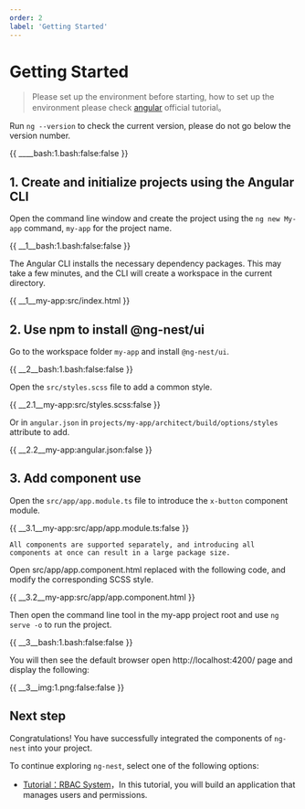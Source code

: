 ```yaml
---
order: 2
label: 'Getting Started'
---
```


# Getting Started

> Please set up the environment before starting, how to set up the environment please check [angular](https://angular.io/guide/setup-local) official tutorial。

Run `ng --version` to check the current version, please do not go below the version number.

{{ ____bash:1.bash:false:false }}

## 1. Create and initialize projects using the Angular CLI

Open the command line window and create the project using the `ng new My-app` command, `my-app` for the project name.

{{ __1\__bash:1.bash:false:false }}

The Angular CLI installs the necessary dependency packages. This may take a few minutes, and the CLI will create a workspace in the current directory.

{{ __1\__my-app:src/index.html }}

## 2. Use npm to install @ng-nest/ui

Go to the workspace folder `my-app` and install `@ng-nest/ui`.

{{ __2\__bash:1.bash:false:false }}

Open the `src/styles.scss` file to add a common style.

{{ __2.1\__my-app:src/styles.scss:false }}

Or in `angular.json` in `projects/my-app/architect/build/options/styles` attribute to add.

{{ __2.2\__my-app:angular.json:false }}

## 3. Add component use

Open the `src/app/app.module.ts` file to introduce the `x-button` component module.

{{ __3.1\__my-app:src/app/app.module.ts:false }}

```primary
All components are supported separately, and introducing all components at once can result in a large package size.
```

Open src/app/app.component.html replaced with the following code, and modify the corresponding SCSS style.

{{ __3.2\__my-app:src/app/app.component.html }}

Then open the command line tool in the my-app project root and use `ng serve -o` to run the project.

{{ __3\__bash:1.bash:false:false }}

You will then see the default browser open http://localhost:4200/ page and display the following:

{{ __3\__img:1.png:false:false }}

## Next step

Congratulations! You have successfully integrated the components of `ng-nest` into your project.

To continue exploring `ng-nest`, select one of the following options:

- [Tutorial：RBAC System](index/docs/en_US/ui/course/rbac)，In this tutorial, you will build an application that manages users and permissions.
